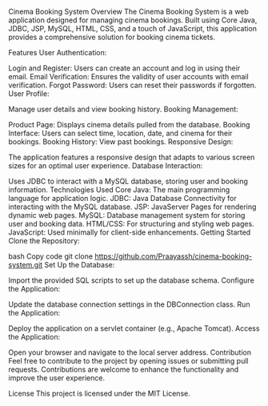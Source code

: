 Cinema Booking System
Overview
The Cinema Booking System is a web application designed for managing cinema bookings. Built using Core Java, JDBC, JSP, MySQL, HTML, CSS, and a touch of JavaScript, this application provides a comprehensive solution for booking cinema tickets.

Features
User Authentication:

Login and Register: Users can create an account and log in using their email.
Email Verification: Ensures the validity of user accounts with email verification.
Forgot Password: Users can reset their passwords if forgotten.
User Profile:

Manage user details and view booking history.
Booking Management:

Product Page: Displays cinema details pulled from the database.
Booking Interface: Users can select time, location, date, and cinema for their bookings.
Booking History: View past bookings.
Responsive Design:

The application features a responsive design that adapts to various screen sizes for an optimal user experience.
Database Interaction:

Uses JDBC to interact with a MySQL database, storing user and booking information.
Technologies Used
Core Java: The main programming language for application logic.
JDBC: Java Database Connectivity for interacting with the MySQL database.
JSP: JavaServer Pages for rendering dynamic web pages.
MySQL: Database management system for storing user and booking data.
HTML/CSS: For structuring and styling web pages.
JavaScript: Used minimally for client-side enhancements.
Getting Started
Clone the Repository:

bash
Copy code
git clone https://github.com/Praayassh/cinema-booking-system.git
Set Up the Database:

Import the provided SQL scripts to set up the database schema.
Configure the Application:

Update the database connection settings in the DBConnection class.
Run the Application:

Deploy the application on a servlet container (e.g., Apache Tomcat).
Access the Application:

Open your browser and navigate to the local server address.
Contribution
Feel free to contribute to the project by opening issues or submitting pull requests. Contributions are welcome to enhance the functionality and improve the user experience.

License
This project is licensed under the MIT License.
